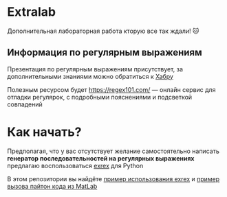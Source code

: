 # Extralab
Дополнительная лабораторная работа кторую все так ждали! :cat:

## Информация по регулярным выражениям
Презентация по регулярным выражениям присутствует, за дополнительными знаниями можно обратиться к [Хабру](https://habr.com/ru/post/545150/)

Полезным ресурсом будет https://regex101.com/ — онлайн сервис для отладки регулярок, с подробными пояснениями и подсветкой совпадений

# Как начать? 
Предполагая, что у вас отсутствует желание самостоятельно написать **генератор последовательностей на регулярных выражениях** предлагаю воспользоваться [exrex](https://github.com/asciimoo/exrex) для Python 

В этом репозитории вы найдёте [пример использования exrex]() и [пример вызова пайтон кода из MatLab]()

